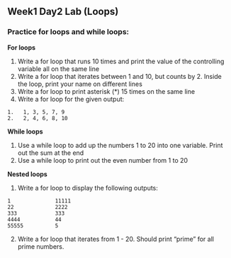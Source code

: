 ## Week1 Day2 Lab (Loops)
### Practice for loops and while loops:
**For loops**
1. Write a for loop that runs 10 times and print the value of the controlling variable all on the same line
2. Write a for loop that iterates between 1 and 10, but counts by 2. Inside the loop, print your name on different lines 
3. Write a for loop to print asterisk (*) 15 times on the same line
4. Write a for loop for the given output:
```
1.   1, 3, 5, 7, 9
2.   2, 4, 6, 8, 10
```

**While loops**
1. Use a while loop to add up the numbers 1 to 20 into one variable. Print out the sum at the end
2. Use a while loop to print out the even number from 1 to 20

**Nested loops**
1. Write a for loop to display the following outputs: 
```
1              11111
22             2222
333            333
4444           44
55555          5
```
2. Write a for loop that iterates from 1 - 20. Should print “prime” for all prime numbers.
